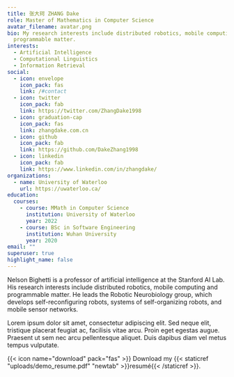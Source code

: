 ```yaml
---
title: 张大珂 ZHANG Dake
role: Master of Mathematics in Computer Science
avatar_filename: avatar.png
bio: My research interests include distributed robotics, mobile computing and
  programmable matter.
interests:
  - Artificial Intelligence
  - Computational Linguistics
  - Information Retrieval
social:
  - icon: envelope
    icon_pack: fas
    link: /#contact
  - icon: twitter
    icon_pack: fab
    link: https://twitter.com/ZhangDake1998
  - icon: graduation-cap
    icon_pack: fas
    link: zhangdake.com.cn
  - icon: github
    icon_pack: fab
    link: https://github.com/DakeZhang1998
  - icon: linkedin
    icon_pack: fab
    link: https://www.linkedin.com/in/zhangdake/
organizations:
  - name: University of Waterloo
    url: https://uwaterloo.ca/
education:
  courses:
    - course: MMath in Computer Science
      institution: University of Waterloo
      year: 2022
    - course: BSc in Software Engineering
      institution: Wuhan University
      year: 2020
email: ""
superuser: true
highlight_name: false
---
```


Nelson Bighetti is a professor of artificial intelligence at the Stanford AI Lab. His research interests include distributed robotics, mobile computing and programmable matter. He leads the Robotic Neurobiology group, which develops self-reconfiguring robots, systems of self-organizing robots, and mobile sensor networks.

Lorem ipsum dolor sit amet, consectetur adipiscing elit. Sed neque elit, tristique placerat feugiat ac, facilisis vitae arcu. Proin eget egestas augue. Praesent ut sem nec arcu pellentesque aliquet. Duis dapibus diam vel metus tempus vulputate.

{{< icon name="download" pack="fas" >}} Download my {{< staticref "uploads/demo_resume.pdf" "newtab" >}}resumé{{< /staticref >}}.
